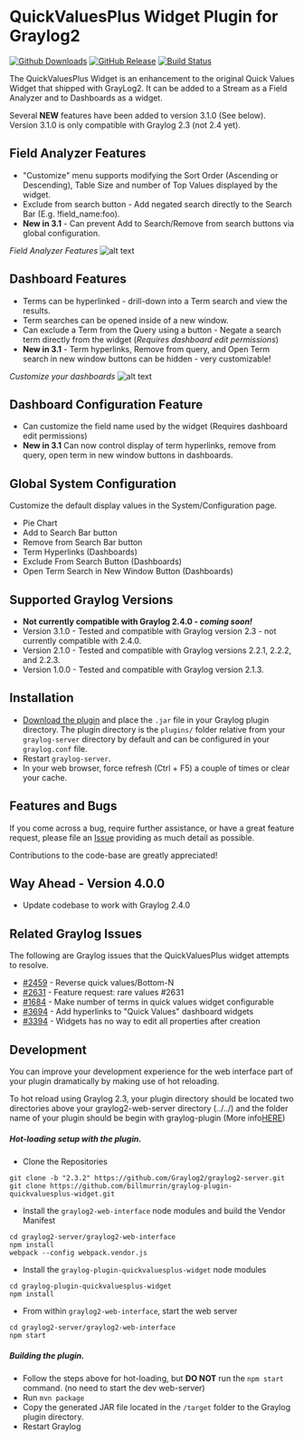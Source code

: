 # QuickValuesPlus Widget Plugin for Graylog2
[![Github Downloads](https://img.shields.io/github/downloads/billmurrin/graylog-plugin-quickvaluesplus-widget/total.svg)](https://github.com/billmurrin/graylog-plugin-quickvaluesplus-widget/releases)
[![GitHub Release](https://img.shields.io/github/release/billmurrin/graylog-plugin-quickvaluesplus-widget.svg)](https://github.com/billmurrin/graylog-plugin-quickvaluesplus-widget/releases)
[![Build Status](https://travis-ci.org/billmurrin/graylog-plugin-quickvaluesplus-widget.svg?branch=master)](https://travis-ci.org/billmurrin/graylog-plugin-quickvaluesplus-widget)

The QuickValuesPlus Widget is an enhancement to the original Quick Values Widget that shipped with GrayLog2. It can be added to a Stream as a Field Analyzer and to Dashboards as a widget. 

Several **NEW** features have been added to version 3.1.0 (See below). Version 3.1.0 is only compatible with Graylog 2.3 (not 2.4 yet).

Field Analyzer Features
-----------
- "Customize" menu supports modifying the Sort Order (Ascending or Descending), Table Size and number of Top Values displayed by the widget.
- Exclude from search button - Add negated search directly to the Search Bar (E.g. !field_name:foo).
- **New in 3.1** - Can prevent Add to Search/Remove from search buttons via global configuration.

*Field Analyzer Features* 
![alt text](http://i.imgur.com/H9SRkRo.png "Field Analyzer Features")

Dashboard Features
-----------
- Terms can be hyperlinked - drill-down into a Term search and view the results.
- Term searches can be opened inside of a new window.
- Can exclude a Term from the Query using a button - Negate a search term directly from the widget (*Requires dashboard edit permissions*)
- **New in 3.1** - Term hyperlinks, Remove from query, and Open Term search in new window buttons can be hidden - very customizable!

*Customize your dashboards*
![alt text](https://i.imgur.com/GSm9Yb1.png "Dashboard customization")

Dashboard Configuration Feature
-----------
- Can customize the field name used by the widget (Requires dashboard edit permissions)
- **New in 3.1** Can now control display of term hyperlinks, remove from query, open term in new window buttons in dashboards.

Global System Configuration
-----------
Customize the default display values in the System/Configuration page.
- Pie Chart
- Add to Search Bar button 
- Remove from Search Bar button
- Term Hyperlinks (Dashboards)
- Exclude From Search Button (Dashboards)
- Open Term Search in New Window Button (Dashboards)

Supported Graylog Versions
-----------
* **Not currently compatible with Graylog 2.4.0 - *coming soon!***
* Version 3.1.0 - Tested and compatible with Graylog version 2.3 - not currently compatible with 2.4.0.
* Version 2.1.0 - Tested and compatible with Graylog versions 2.2.1, 2.2.2, and 2.2.3.
* Version 1.0.0 - Tested and compatible with Graylog version 2.1.3.
 
Installation
------------
* [Download the plugin](https://github.com/billmurrin/graylog-plugin-quickvaluesplus-widget/releases/)
and place the `.jar` file in your Graylog plugin directory. The plugin directory is the `plugins/` folder relative from your `graylog-server` directory by default and can be configured in your `graylog.conf` file.
* Restart `graylog-server`.
* In your web browser, force refresh (Ctrl + F5) a couple of times or clear your cache.

Features and Bugs
-----------
If you come across a bug, require further assistance, or have a great feature request, please file an [Issue](https://github.com/billmurrin/graylog-plugin-quickvaluesplus-widget/issues) providing as much detail as possible. 

Contributions to the code-base are greatly appreciated!

Way Ahead - Version 4.0.0
-----------
* Update codebase to work with Graylog 2.4.0

Related Graylog Issues
-----------
The following are Graylog issues that the QuickValuesPlus widget attempts to resolve.
* [#2459](https://github.com/Graylog2/graylog2-server/issues/2459) - Reverse quick values/Bottom-N
* [#2631](https://github.com/Graylog2/graylog2-server/issues/2631) - Feature request: rare values #2631
* [#1684](https://github.com/Graylog2/graylog2-server/issues/1684) - Make number of terms in quick values widget configurable
* [#3694](https://github.com/Graylog2/graylog2-server/issues/3694) - Add hyperlinks to "Quick Values" dashboard widgets
* [#3394](https://github.com/Graylog2/graylog2-server/issues/3394) - Widgets has no way to edit all properties after creation
   
Development
-----------
You can improve your development experience for the web interface part of your plugin dramatically by making use of hot reloading. 

To hot reload using Graylog 2.3, your plugin directory should be located two directories above your graylog2-web-server directory (../../) and the folder name of your plugin should be begin with graylog-plugin (More info[HERE](https://github.com/Graylog2/graylog2-server/blob/2.3/graylog2-web-interface/webpack.combined.config.js#L11))

##### Hot-loading setup with the plugin.

* Clone the Repositories
```
git clone -b "2.3.2" https://github.com/Graylog2/graylog2-server.git
git clone https://github.com/billmurrin/graylog-plugin-quickvaluesplus-widget.git
```

* Install the `graylog2-web-interface` node modules and build the Vendor Manifest
```
cd graylog2-server/graylog2-web-interface
npm install
webpack --config webpack.vendor.js
```

* Install the `graylog-plugin-quickvaluesplus-widget` node modules
```
cd graylog-plugin-quickvaluesplus-widget
npm install
```

* From within `graylog2-web-interface`, start the web server
```
cd graylog2-server/graylog2-web-interface
npm start
```

##### Building the plugin.
* Follow the steps above for hot-loading, but **DO NOT** run the `npm start` command. (no need to start the dev web-server) 
* Run `mvn package` 
* Copy the generated JAR file located in the `/target` folder to the Graylog plugin directory.
* Restart Graylog
